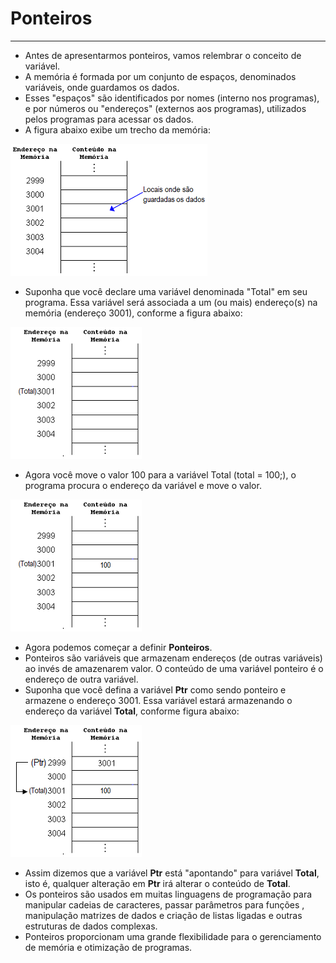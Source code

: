 # Ponteiros
---
+ Antes de apresentarmos ponteiros, vamos relembrar o conceito de variável.
+ A memória é formada por um conjunto de espaços, denominados variáveis, onde guardamos os dados.
+ Esses "espaços" são identificados por nomes (interno nos programas), e por números  ou "endereços" (externos aos programas), utilizados pelos programas para acessar os dados. 
+ A figura abaixo exibe um trecho da memória:

![figura](/markdowns/memoria.png)  

+ Suponha que você declare uma variável denominada "Total" em seu programa. Essa variável será associada a um (ou mais) endereço(s) na memória (endereço 3001), conforme a figura abaixo:

![figura1](/markdowns/memoria1.png)  

+ Agora você move o valor 100 para a variável Total (total = 100;), o programa procura o endereço da variável e move o valor.

![figura2](/markdowns/memoria2.png)  

+ Agora podemos começar a definir <b>Ponteiros</b>.
+ Ponteiros são variáveis que armazenam endereços (de outras variáveis) ao invés de amazenarem valor. O conteúdo de uma variável ponteiro é o endereço de outra variável. 
+ Suponha que você defina a variável <b>Ptr</b> como sendo ponteiro e armazene o endereço 3001. Essa variável estará armazenando o endereço da variável <b>Total</b>, conforme figura abaixo:

![figura3](/markdowns/memoria3.png) 

+ Assim dizemos que a variável <b>Ptr</b> está "apontando" para variável <b>Total</b>, isto é, qualquer alteração em <b>Ptr</b> irá alterar o conteúdo de <b>Total</b>.
+ Os ponteiros são usados em muitas linguagens de programação para manipular cadeias de caracteres, passar parâmetros para funções , manipulação matrizes de dados e criação de listas ligadas e outras estruturas de dados complexas. 
+ Ponteiros proporcionam uma grande flexibilidade para o gerenciamento de memória e otimização de programas.


